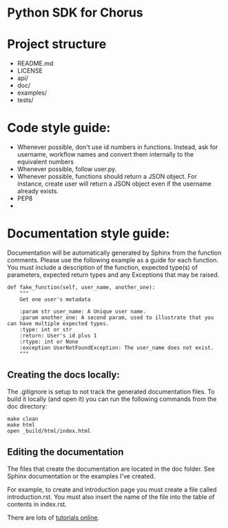 Python SDK for Chorus
=====================

# Project structure

* README.md
* LICENSE
* api/
* doc/
* examples/
* tests/

# Code style guide:

* Whenever possible, don't use id numbers in functions. Instead, ask for username, workflow names and convert them internally to the equivalent numbers
* Whenever possible, follow user.py.
* Whenever possible, functions should return a JSON object. For instance, create user will return a JSON object even if the username already exists.
* PEP8
* 

# Documentation style guide:
Documentation will be automatically generated by Sphinx from the function comments. Please use the following example as a guide for each function. You must include a description of the function, expected type(s) of parameters, expected return types and any Exceptions that may be raised.

~~~
def fake_function(self, user_name, another_one):
    """
    Get one user's metadata

    :param str user_name: A Unique user name.
    :param another_one: A second param, used to illustrate that you can have multiple expected types.
    :type: int or str
    :return: User's id plus 1
    :rtype: int or None
    :exception UserNotFoundException: The user_name does not exist.
    """
~~~

## Creating the docs locally:

The .gitignore is setup to not track the generated documentation files. To build it locally (and open it) you can run the following commands from the doc directory:

~~~
make clean
make html
open _build/html/index.html
~~~

## Editing the documentation

The files that create the documentation are located in the doc folder. See Sphinx documentation or the examples I've created.

For example, to create and introduction page you must create a file called introduction.rst. You must also insert the name of the file into the table of contents in index.rst.

There are lots of [tutorials online](https://pythonhosted.org/an_example_pypi_project/sphinx.html#function-definitions).

